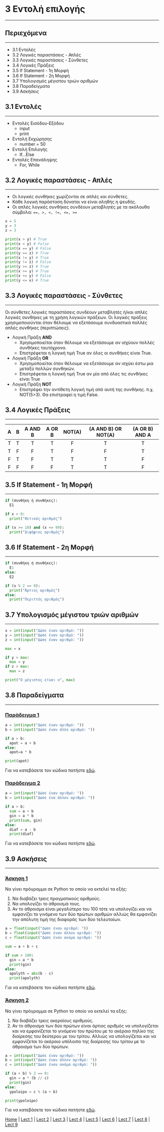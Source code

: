 # 3 Εντολή επιλογής

---

## Περιεχόμενα

---

- 3.1 Εντολές
- 3.2 Λογικές παραστάσεις - Απλές
- 3.3 Λογικές παραστάσεις - Σύνθετες
- 3.4 Λογικές Πράξεις
- 3.5 If Statement - 1η Μορφή
- 3.6 If Statement - 2η Μορφή
- 3.7 Υπολογισμός μέγιστου τριών αριθμών
- 3.8 Παραδείγματα
- 3.9 Ασκήσεις

## 3.1 Εντολές

---

- Εντολές Εισόδου-Εξόδου
  - input
  - print
- Εντολή Εκχώρησης
  - number = 50
- Εντολή Επιλογής
  - If...Else
- Εντολές Επανάληψης
  - For, While

## 3.2 Λογικές παραστάσεις - Απλές

---

- Οι λογικές συνθήκες χωρίζονται σε απλές και σύνθετες.
- Κάθε λογική παράσταση δύναται να είναι αληθής η ψευδής.
- Οι απλές λογικές συνθήκες συνδέουν µεταβλητές µε τα ακόλουθα σύµβολα: `==, >, <, !=, <=, >=`

```python
x = 5
y = 3
z = 3

print(x > y) # True
print(x < y) # False
print(x == y) # False
print(y == z) # True
print(x != y) # True
print(y != z) # False
print(y >= z) # True
print(x >= y) # True
print(x <= y) # False
print(y <= x) # True
```

## 3.3 Λογικές παραστάσεις - Σύνθετες

---

Οι σύνθετες λογικές παραστάσεις συνδέουν µεταβλητές ή/και απλές λογικές συνθήκες µε τη χρήση λογικών πράξεων. Οι λογικές πράξεις χρησιµοποιούνται όταν θέλουµε να εξετάσουµε συνδυαστικά πολλές απλές συνθήκες (περιπτώσεις).

- Λογική Πράξη **AND**
  - Χρησιµοποιείται όταν θέλουµε να εξετάσουµε αν ισχύουν πολλές συνθήκες
ταυτόχρονα.
  - Επιστρέφεται η λογική τιµή True αν όλες οι συνθήκες είναι True.
- Λογική Πράξη **OR**
  - Χρησιµοποιείται όταν θέλουµε να εξετάσουµε αν ισχύει έστω µια µεταξύ
πολλών συνθηκών.
  - Επιστρέφεται η λογική τιµή True αν µία από όλες τις συνθήκες είναι True
- Λογική Πράξη **NOT**
  - Επιστρέφει την αντίθετη λογική τιµή από αυτή της συνθήκης. π.χ. NOT(5>3). Θα επιστραφεί η τιµή False.

## 3.4 Λογικές Πράξεις

---

|A|B|A AND B|A OR B|NOT(A)|(A AND B) OR NOT(A)|(A OR B) AND A|
|:-:|:-:|:-:|:-:|:-:|:-:|:-:|
|T|T|T|T|F|T|T|
|T|F|F|T|F|F|Τ|
|F|T|F|T|T|T|F|
|F|F|F|F|T|T|F|

## 3.5 If Statement - 1η Μορφή

---

```python
if (συνθήκη ή συνθήκες):
  E1

if x > 0:
  print("Θετικός αριθμός")

if (x >= 10) and (x <= 99):
  print("Διψήφιος αριθμός")
```

## 3.6 If Statement - 2η Μορφή

---

```python
if (συνθήκη ή συνθήκες):
  Ε1
else:
  E2

if (x % 2 == 0):
  print("Άρτιος αριθμός")
else:
  print("Περιττός αριθμός")
```

## 3.7 Υπολογισμός μέγιστου τριών αριθμών

---

```python
x = int(input("Δώσε έναν αριθμό: "))
y = int(input("Δώσε έναν αριθμό: "))
z = int(input("Δώσε έναν αριθμό: "))

max = x

if y > max:
  max = y
if z > max:
  max = z

print("Ο μέγιστος είναι ο", max)
```

## 3.8 Παραδείγματα

---

### [Παράδειγμα 1](source/lecture_03/lecture_03_example_1.py)

```python
a = int(input("Δώσε έναν αριθμό: "))
b = int(input("Δώσε έναν άλλο αριθμό: "))

if a > b:
  apot = a + b
else:
  apot=a * b

print(apot)
```

Για να κατεβάσετε τον κώδικα πατήστε [εδώ](source/lecture_03/lecture_03_example_1.py).

### [Παράδειγμα 2](source/lecture_03/lecture_03_example_2.py)

```python
a = int(input("Δώσε έναν αριθμό: "))
b = int(input("Δώσε ένα άλλον αριθμό: "))

if a > b:
  sum = a + b
  gin = a * b
  print(sum, gin)
else:
  diaf = a - b
  print(diaf)
```

Για να κατεβάσετε τον κώδικα πατήστε [εδώ](source/lecture_03/lecture_03_example_2.py).

## 3.9 Ασκήσεις

---

### [Άσκηση 1](source/lecture_03/lecture_03_exercise_1.py)

Να γίνει πρόγραµµα σε Python το οποίο να εκτελεί τα εξής:

1. Να διαβάζει τρεις πραγµατικούς αριθµούς.
2. Να υπολογίζει το άθροισµά τους.
3. Αν το άθροισµα είναι µεγαλύτερο του 100 τότε να υπολογίζει και να εµφανίζει το γινόµενο των δύο πρώτων αριθµών αλλιώς θα εµφανίζει την απόλυτη τιµή της διαφοράς των δύο τελευταίων.

```python
a = float(input("Δώσε έναν αριθμό: "))
b = float(input("Δώσε έναν άλλον αριθμό: "))
c = float(input("Δώσε έναν ακόμα αριθμό: "))

sum = a + b + c

if sum > 100:
  gin = a * b
  print(gin)
else:
  apolyth = abs(b - c)
  print(apolyth)
```

Για να κατεβάσετε τον κώδικα πατήστε [εδώ](source/lecture_03/lecture_03_exercise_1.py).

### [Άσκηση 2](source/lecture_03/lecture_03_exercise_2.py)

Να γίνει πρόγραµµα σε Python το οποίο να εκτελεί τα εξής:

1. Να διαβάζει τρεις ακεραίους αριθµούς.
2. Αν το άθροισµα των δύο πρώτων είναι άρτιος αριθµός να
υπολογίζεται και να εµφανίζεται το γινόµενο του πρώτου µε
το ακέραιο πηλίκο της διαίρεσης του δεύτερου µε του τρίτου.
Αλλιώς να υπολογίζεται και να εµφανίζεται το ακέραιο
υπόλοιπο της διαίρεσης του τρίτου µε το άθροισµα των δύο
πρώτων.

```python
a = int(input("Δώσε έναν αριθμό: "))
b = int(input("Δώσε έναν άλλον αριθμό: "))
c = int(input("Δώσε έναν ακόμα αριθμό: "))

if (a + b) % 2 == 0:
  gin = a * (b // c)
  print(gin)
else:
  ypoloipo = c % (a + b)

print(ypoloipo)
```

Για να κατεβάσετε τον κώδικα πατήστε [εδώ](source/lecture_03/lecture_03_exercise_2.py).

[Home](../README.md) | [Lect 1](lecture_01.md) | [Lect 2](lecture_02.md) | [Lect 3](lecture_03.md) | [Lect 4](lecture_04.md) | [Lect 5](lecture_05.md) | [Lect 6](lecture_06.md) | [Lect 7](lecture_07.md) | [Lect 8](lecture_08.md) | [Lect 9](lecture_09.md)
